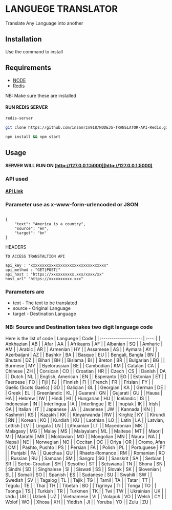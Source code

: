 # LANGUEGE TRANSLATOR

Translate Any Language into another

## Installation

Use the command to install 

## Requirements
* [NODE]() 
* [Redis]() 

NB: Make sure these are installed 
#### RUN REDIS SERVER

```bash
redis-server
```

```bash
git clone https://github.com/inzamrzn918/NODEJS-TRANSLATOR-API-Redis.git && cd NODEJS-TRANSLATOR-API-Redis
```

```bash
npm install && npm start
```

## Usage

 #### SERVER WILL RUN ON [http://127.0.0.1:5000](http://127.0.0.1:5000)

### API used

#### [API Link](https://rapidapi.com/translated/api/mymemory-translation-memory/)



### Parameter use as x-www-form-urlencoded or JSON
```

{
    "text": "America is a country",
    "source": "en",
    "target": "bn"
}

```

HEADERS 

```
TO ACCESS TRANSTALTION API

api_key : "xxxxxxxxxxxxxxxxxxxxxxxxxxxxxxxxx"
api_method : "GET|POST|"
api_host : "https://xxxxxxxxxx.xxx/xxxx/xx"
host_url" "https://xxxxxxxxxx.xxx"
```

### Parameters are
* text - The text to be translated
* source - Original Language
* target - Destination Language

### NB: Source and Destination takes two digit language code 
Here is the list of code
|       Languege        | Code  |
| :-------------------: | :---: |
|       Abkhazian       |  AB   |
|         Afar          |  AA   |
|       Afrikaans       |  AF   |
|       Albanian        |  SQ   |
|        Amharic        |  AM   |
|        Arabic         |  AR   |
|       Armenian        |  HY   |
|       Assamese        |  AS   |
|        Aymara         |  AY   |
|      Azerbaijani      |  AZ   |
|        Bashkir        |  BA   |
|        Basque         |  EU   |
|    Bengali, Bangla    |  BN   |
|        Bhutani        |  DZ   |
|        Bihari         |  BH   |
|        Bislama        |  BI   |
|        Breton         |  BR   |
|       Bulgarian       |  BG   |
|        Burmese        |  MY   |
|     Byelorussian      |  BE   |
|       Cambodian       |  KM   |
|        Catalan        |  CA   |
|        Chinese        |  ZH   |
|       Corsican        |  CO   |
|       Croatian        |  HR   |
|         Czech         |  CS   |
|        Danish         |  DA   |
|         Dutch         |  NL   |
|   English, American   |  EN   |
|       Esperanto       |  EO   |
|       Estonian        |  ET   |
|       Faeroese        |  FO   |
|         Fiji          |  FJ   |
|        Finnish        |  FI   |
|        French         |  FR   |
|        Frisian        |  FY   |
| Gaelic (Scots Gaelic) |  GD   |
|       Galician        |  GL   |
|       Georgian        |  KA   |
|        German         |  DE   |
|         Greek         |  EL   |
|      Greenlandic      |  KL   |
|        Guarani        |  GN   |
|       Gujarati        |  GU   |
|         Hausa         |  HA   |
|        Hebrew         |  IW   |
|         Hindi         |  HI   |
|       Hungarian       |  HU   |
|       Icelandic       |  IS   |
|      Indonesian       |  IN   |
|      Interlingua      |  IA   |
|      Interlingue      |  IE   |
|        Inupiak        |  IK   |
|         Irish         |  GA   |
|        Italian        |  IT   |
|       Japanese        |  JA   |
|       Javanese        |  JW   |
|        Kannada        |  KN   |
|       Kashmiri        |  KS   |
|        Kazakh         |  KK   |
|      Kinyarwanda      |  RW   |
|        Kirghiz        |  KY   |
|        Kirundi        |  RN   |
|        Korean         |  KO   |
|        Kurdish        |  KU   |
|       Laothian        |  LO   |
|         Latin         |  LA   |
|   Latvian, Lettish    |  LV   |
|        Lingala        |  LN   |
|      Lithuanian       |  LT   |
|      Macedonian       |  MK   |
|       Malagasy        |  MG   |
|         Malay         |  MS   |
|       Malayalam       |  ML   |
|        Maltese        |  MT   |
|         Maori         |  MI   |
|        Marathi        |  MR   |
|       Moldavian       |  MO   |
|       Mongolian       |  MN   |
|         Nauru         |  NA   |
|        Nepali         |  NE   |
|       Norwegian       |  NO   |
|        Occitan        |  OC   |
|         Oriya         |  OR   |
|      Oromo, Afan      |  OM   |
|    Pashto, Pushto     |  PS   |
|        Persian        |  FA   |
|        Polish         |  PL   |
|      Portuguese       |  PT   |
|        Punjabi        |  PA   |
|        Quechua        |  QU   |
|    Rhaeto-Romance     |  RM   |
|       Romanian        |  RO   |
|        Russian        |  RU   |
|        Samoan         |  SM   |
|        Sangro         |  SG   |
|       Sanskrit        |  SA   |
|        Serbian        |  SR   |
|    Serbo-Croatian     |  SH   |
|        Sesotho        |  ST   |
|       Setswana        |  TN   |
|         Shona         |  SN   |
|        Sindhi         |  SD   |
|      Singhalese       |  SI   |
|        Siswati        |  SS   |
|        Slovak         |  SK   |
|       Slovenian       |  SL   |
|        Somali         |  SO   |
|        Spanish        |  ES   |
|       Sudanese        |  SU   |
|        Swahili        |  SW   |
|        Swedish        |  SV   |
|        Tagalog        |  TL   |
|         Tajik         |  TG   |
|         Tamil         |  TA   |
|         Tatar         |  TT   |
|        Tegulu         |  TE   |
|         Thai          |  TH   |
|        Tibetan        |  BO   |
|       Tigrinya        |  TI   |
|         Tonga         |  TO   |
|        Tsonga         |  TS   |
|        Turkish        |  TR   |
|        Turkmen        |  TK   |
|          Twi          |  TW   |
|       Ukrainian       |  UK   |
|         Urdu          |  UR   |
|         Uzbek         |  UZ   |
|      Vietnamese       |  VI   |
|        Volapuk        |  VO   |
|         Welsh         |  CY   |
|         Wolof         |  WO   |
|         Xhosa         |  XH   |
|        Yiddish        |  JI   |
|        Yoruba         |  YO   |
|         Zulu          |  ZU   |
